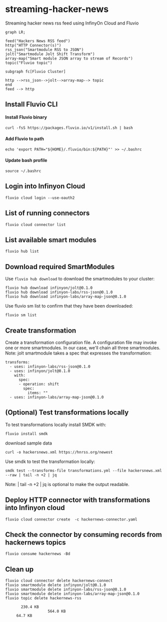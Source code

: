 # streaming-hacker-news
Streaming hacker news rss feed using InfinyOn Cloud and Fluvio
```mermaid
graph LR;

feed("Hackers News RSS feed")
http("HTTP Connector(s)")
rss_json("Smartmodule RSS to JSON")
jolt("Smartmodule Jolt Shift Transform")
array-map("Smart module JSON array to stream of Records")
topic("Fluvio topic")

subgraph fc[Fluvio Cluster]

http -->rss_json-->jolt-->array-map--> topic
end
feed --> http

```

## Install Fluvio CLI
#### Install Fluvio binary
```
curl -fsS https://packages.fluvio.io/v1/install.sh | bash
```
#### Add Fluvio to path
```
echo 'export PATH="${HOME}/.fluvio/bin:${PATH}"' >> ~/.bashrc
```
#### Update bash profile
```
source ~/.bashrc
```

## Login into Infinyon Cloud 

```
fluvio cloud login --use-oauth2
```

## List of running connectors 

```
fluvio cloud connector list
```

## List available smart modules 

```
fluvio hub list
```

## Download required SmartModules

Use `fluvio hub download` to download the smartmodules to your cluster:
```
fluvio hub download infinyon/jolt@0.1.0
fluvio hub download infinyon-labs/rss-json@0.1.0
fluvio hub download infinyon-labs/array-map-json@0.1.0
```

Use fluvio sm list to confirm that they have been downloaded:
```
fluvio sm list
```
## Create transformation
Create a transformation configuration file. A configuration file may invoke one or more smartmodules. In our case, we'll chain all three smartmodules. Note: jolt smartmodule takes a spec that expresses the transformation:
```
transforms:
  - uses: infinyon-labs/rss-json@0.1.0
  - uses: infinyon/jolt@0.1.0
    with:
      spec:
      - operation: shift
        spec:
          items: ""
  - uses: infinyon-labs/array-map-json@0.1.0
```

## (Optional) Test transformations locally 
To test transformations locally install SMDK with: 
```
fluvio install smdk
```
download sample data
```
curl -o hackersnews.xml https://hnrss.org/newest
```
Use smdk to test the transformation locally:
```
smdk test --transforms-file transformations.yml --file hackersnews.xml --raw | tail -n +2 | jq
```

Note: | tail -n +2 | jq is optional to make the output readable.

## Deploy HTTP connector with transformations into Infinyon cloud
```
fluvio cloud connector create  -c hackernews-connector.yaml
```

## Check the connector by consuming records from hackernews topics

```
fluvio consume hackernews -Bd
```
## Clean up
```
fluvio cloud connector delete hackernews-connect
fluvio smartmodule delete infinyon/jolt@0.1.0
fluvio smartmodule delete infinyon-labs/rss-json@0.1.0
fluvio smartmodule delete infinyon-labs/array-map-json@0.1.0
fluvio topic delete hackernews-rss

       230.4 KB 
                   564.0 KB 
     64.7 KB 
```
